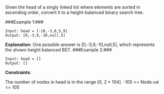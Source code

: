 Given the head of a singly linked list where elements are sorted in ascending order, convert it to a 
height-balanced
 binary search tree.

 

###Example 1:###
```
Input: head = [-10,-3,0,5,9]
Output: [0,-3,9,-10,null,5]
```
**Explanation**: One possible answer is [0,-3,9,-10,null,5], which represents the shown height balanced BST.
###Example 2:###
```
Input: head = []
Output: []
 ```

**Constraints**:

The number of nodes in head is in the range [0, 2 * 104].
-105 <= Node.val <= 105
